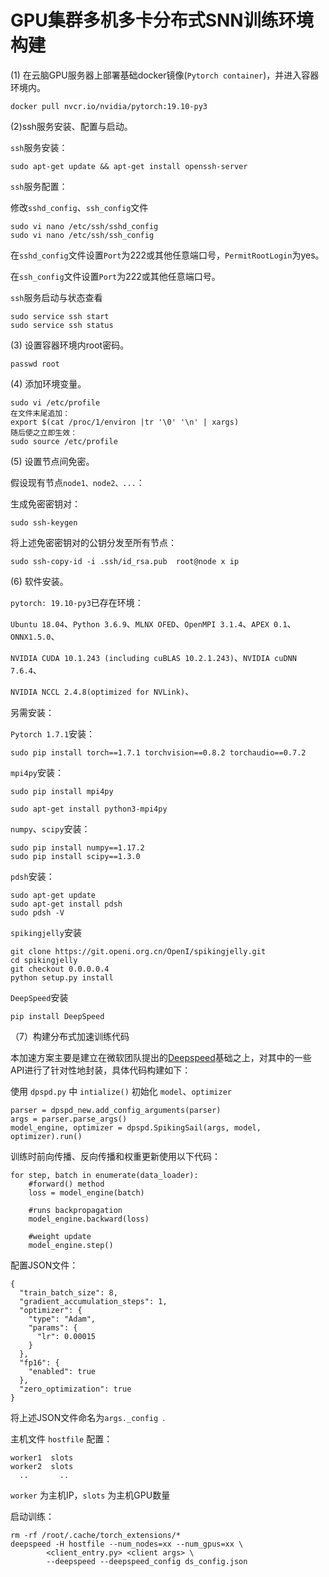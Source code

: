 # GPU集群多机多卡分布式SNN训练环境构建

(1) 在云脑GPU服务器上部署基础docker镜像(`Pytorch container`)，并进入容器环境内。

```shell
docker pull nvcr.io/nvidia/pytorch:19.10-py3
```

(2)ssh服务安装、配置与启动。

`ssh`服务安装：

```shell
sudo apt-get update && apt-get install openssh-server
```

`ssh`服务配置：

修改`sshd_config`、`ssh_config`文件

```shell
sudo vi nano /etc/ssh/sshd_config
sudo vi nano /etc/ssh/ssh_config
```

在`sshd_config`文件设置`Port`为222或其他任意端口号，`PermitRootLogin`为yes。

在`ssh_config`文件设置`Port`为222或其他任意端口号。

`ssh`服务启动与状态查看

```shell
sudo service ssh start
sudo service ssh status
```

(3) 设置容器环境内root密码。

```shell
passwd root
```

(4) 添加环境变量。

```shell
sudo vi /etc/profile
在文件末尾追加：
export $(cat /proc/1/environ |tr '\0' '\n' | xargs)
随后使之立即生效：
sudo source /etc/profile
```

(5) 设置节点间免密。

假设现有节点`node1、node2、...`：

生成免密密钥对：

```shell
sudo ssh-keygen
```

将上述免密密钥对的公钥分发至所有节点：

```shell
sudo ssh-copy-id -i .ssh/id_rsa.pub  root@node x ip
```

(6) 软件安装。

`pytorch: 19.10-py3`已存在环境：

`Ubuntu 18.04`、`Python 3.6.9`、`MLNX OFED`、`OpenMPI 3.1.4`、`APEX 0.1`、`ONNX1.5.0`、

`NVIDIA CUDA 10.1.243 (including cuBLAS 10.2.1.243)`、`NVIDIA cuDNN 7.6.4`、

`NVIDIA NCCL 2.4.8(optimized for NVLink)`、

另需安装：

`Pytorch 1.7.1`安装：

```shell
sudo pip install torch==1.7.1 torchvision==0.8.2 torchaudio==0.7.2
```

`mpi4py`安装：

```shell
sudo pip install mpi4py

sudo apt-get install python3-mpi4py
```

`numpy`、`scipy`安装：

```shell
sudo pip install numpy==1.17.2
sudo pip install scipy==1.3.0
```

`pdsh`安装：

```shell
sudo apt-get update
sudo apt-get install pdsh
sudo pdsh -V
```

`spikingjelly`安装

```shell
git clone https://git.openi.org.cn/OpenI/spikingjelly.git
cd spikingjelly
git checkout 0.0.0.0.4
python setup.py install
```

`DeepSpeed`安装

```shell
pip install DeepSpeed
```

（7）构建分布式加速训练代码

本加速方案主要是建立在微软团队提出的[Deepspeed](https://github.com/microsoft/DeepSpeed)基础之上，对其中的一些API进行了针对性地封装，具体代码构建如下：

使用 `dpspd.py` 中 `intialize()` 初始化  `model`、`optimizer`

```
parser = dpspd_new.add_config_arguments(parser)
args = parser.parse_args()
model_engine, optimizer = dpspd.SpikingSail(args, model, optimizer).run()
```

训练时前向传播、反向传播和权重更新使用以下代码：

```
for step, batch in enumerate(data_loader):
    #forward() method
    loss = model_engine(batch)

    #runs backpropagation
    model_engine.backward(loss)

    #weight update
    model_engine.step()
```

配置JSON文件：

```
{
  "train_batch_size": 8,
  "gradient_accumulation_steps": 1,
  "optimizer": {
    "type": "Adam",
    "params": {
      "lr": 0.00015
    }
  },
  "fp16": {
    "enabled": true
  },
  "zero_optimization": true
}
```

将上述JSON文件命名为`args._config `. 

主机文件 `hostfile` 配置：

```
worker1  slots
worker2  slots
  ..       ..
```

`worker` 为主机IP，`slots` 为主机GPU数量

启动训练：

```
rm -rf /root/.cache/torch_extensions/*
deepspeed -H hostfile --num_nodes=xx --num_gpus=xx \
		<client_entry.py> <client args> \
		--deepspeed --deepspeed_config ds_config.json
```

